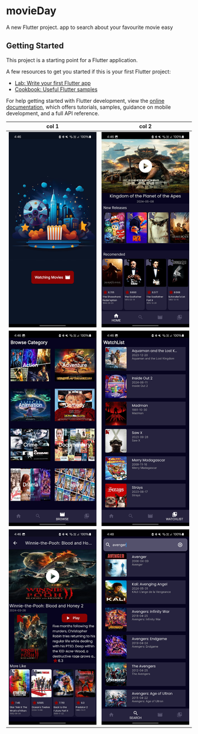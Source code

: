 # movieDay

A new Flutter project.
app  to search about your favourite movie easy

## Getting Started

This project is a starting point for a Flutter application.

A few resources to get you started if this is your first Flutter project:

- [Lab: Write your first Flutter app](https://docs.flutter.dev/get-started/codelab)
- [Cookbook: Useful Flutter samples](https://docs.flutter.dev/cookbook)

For help getting started with Flutter development, view the
[online documentation](https://docs.flutter.dev/), which offers tutorials,
samples, guidance on mobile development, and a full API reference.


| col 1      | col 2      |
|------------|-------------|
| ![screen1](assets/images/Screenshot_20240627_044602.jpg) |![screen2](assets/images/Screenshot_20240627_044618.jpg) |
|![screen3](assets/images/Screenshot_20240627_044623.jpg) | ![screen 4](assets/images/Screenshot_20240627_044626.jpg) |
|![screen 5](assets/images/Screenshot_20240627_044647.jpg)|![screen 6](assets/images/Screenshot_20240627_044832.jpg)|

